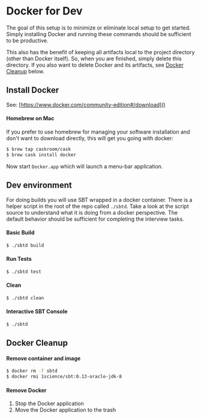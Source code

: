 # Docker for Dev

The goal of this setup is to minimize or eliminate local setup to get started.  Simply installing Docker and running 
these commands should be sufficient to be productive.  

This also has the benefit of keeping all artifacts local to the project directory (other than Docker itself).  So, when 
you are finished, simply delete this directory.  If you also want to delete Docker and its artifacts, see 
[Docker Cleanup](#docker-cleanup) below.

## Install Docker

See: [https://www.docker.com/community-edition#/download]()

#### Homebrew on Mac

If you prefer to use homebrew for managing your software installation and don't want to download directly, this will 
get you going with docker:

```bash
$ brew tap caskroom/cask
$ brew cask install docker
```

Now start `Docker.app` which will launch a menu-bar application.

## Dev environment

For doing builds you will use SBT wrapped in a docker container.  There is a helper script in the root of the repo 
called `./sbtd`.  Take a look at the script source to understand what it is doing from a docker perspective.  The 
default behavior should be sufficient for completing the interview tasks.

#### Basic Build

```bash
$ ./sbtd build
```

#### Run Tests

```bash
$ ./sbtd test
```

#### Clean

```bash
$ ./sbtd clean
```

#### Interactive SBT Console

```bash
$ ./sbtd
```

<a name="docker-cleanup"></a>
## Docker Cleanup

#### Remove container and image

```bash
$ docker rm -f sbtd
$ docker rmi 1science/sbt:0.13-oracle-jdk-8
```

#### Remove Docker
1. Stop the Docker application
2. Move the Docker application to the trash